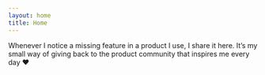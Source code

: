 ```yaml
---
layout: home
title: Home
---
```

Whenever I notice a missing feature in a product I use, I share it here. It’s my small way of giving back to the product community that inspires me every day ❤️

